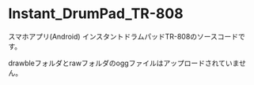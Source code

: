# Instant_DrumPad_TR-808
スマホアプリ(Android) インスタントドラムパッドTR-808のソースコードです。

drawbleフォルダとrawフォルダのoggファイルはアップロードされていません。
